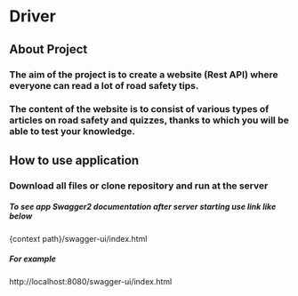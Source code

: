 # Driver

## About Project
### The aim of the project is to create a website (Rest API) where everyone can read a lot of road safety tips.
### The content of the website is to consist of various types of articles on road safety and quizzes, thanks to which you will be able to test your knowledge.
   
## How to use application
### Download all files or clone repository and run at the server
##### To see app Swagger2 documentation after server starting use link like below

{context path}/swagger-ui/index.html

##### For example
http://localhost:8080/swagger-ui/index.html